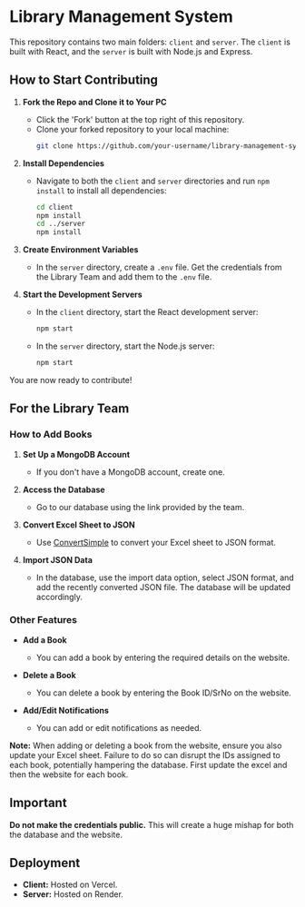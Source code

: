 # Library Management System

This repository contains two main folders: `client` and `server`. The `client` is built with React, and the `server` is built with Node.js and Express.

## How to Start Contributing

1. **Fork the Repo and Clone it to Your PC**
   - Click the 'Fork' button at the top right of this repository.
   - Clone your forked repository to your local machine:
     ```bash
     git clone https://github.com/your-username/library-management-system.git
     ```

2. **Install Dependencies**
   - Navigate to both the `client` and `server` directories and run `npm install` to install all dependencies:
     ```bash
     cd client
     npm install
     cd ../server
     npm install
     ```

3. **Create Environment Variables**
   - In the `server` directory, create a `.env` file. Get the credentials from the Library Team and add them to the `.env` file.

4. **Start the Development Servers**
   - In the `client` directory, start the React development server:
     ```bash
     npm start
     ```
   - In the `server` directory, start the Node.js server:
     ```bash
     npm start
     ```

You are now ready to contribute!

## For the Library Team

### How to Add Books

1. **Set Up a MongoDB Account**
   - If you don't have a MongoDB account, create one.

2. **Access the Database**
   - Go to our database using the link provided by the team.

3. **Convert Excel Sheet to JSON**
   - Use [ConvertSimple](https://www.convertsimple.com/convert-xlsx-to-json/) to convert your Excel sheet to JSON format.

4. **Import JSON Data**
   - In the database, use the import data option, select JSON format, and add the recently converted JSON file. The database will be updated accordingly.

### Other Features

- **Add a Book**
  - You can add a book by entering the required details on the website.

- **Delete a Book**
  - You can delete a book by entering the Book ID/SrNo on the website.

- **Add/Edit Notifications**
  - You can add or edit notifications as needed.

**Note:**
When adding or deleting a book from the website, ensure you also update your Excel sheet. Failure to do so can disrupt the IDs assigned to each book, potentially hampering the database. First update the excel and then the website for each book.

## Important

**Do not make the credentials public.** This will create a huge mishap for both the database and the website.

## Deployment

- **Client:** Hosted on Vercel.
- **Server:** Hosted on Render.

